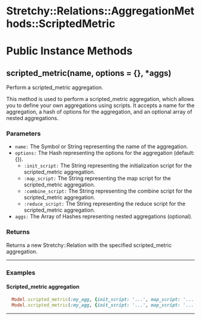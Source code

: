 # Stretchy::Relations::AggregationMethods::ScriptedMetric [](#module-Stretchy::Relations::AggregationMethods::ScriptedMetric) [](#top)

    

# Public Instance Methods

      
## scripted_metric(name, options = {}, *aggs) [](#method-i-scripted_metric)
         
Perform a scripted_metric aggregation.

This method is used to perform a scripted_metric aggregation, which allows you to define your own aggregations using scripts. It accepts a name for the aggregation, a hash of options for the aggregation, and an optional array of nested aggregations.

### Parameters

- `name:` The Symbol or String representing the name of the aggregation.
- `options:` The Hash representing the options for the aggregation (default: {}).
    - `:init_script:` The String representing the initialization script for the scripted_metric aggregation.
    - `:map_script:` The String representing the map script for the scripted_metric aggregation.
    - `:combine_script:` The String representing the combine script for the scripted_metric aggregation.
    - `:reduce_script:` The String representing the reduce script for the scripted_metric aggregation.
- `aggs:` The Array of Hashes representing nested aggregations (optional).

### Returns
Returns a new Stretchy::Relation with the specified scripted_metric aggregation.

---

### Examples

#### Scripted_metric aggregation

```ruby
  Model.scripted_metric(:my_agg, {init_script: '...', map_script: '...', combine_script: '...', reduce_script: '...'})
  Model.scripted_metric(:my_agg, {init_script: '...', map_script: '...', combine_script: '...', reduce_script: '...'}, aggs: {...})
```  
        
---

